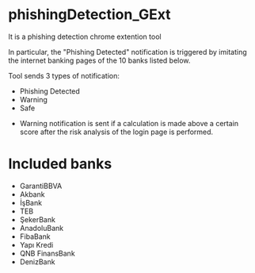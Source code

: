# phishingDetection_GExt
It is a phishing detection chrome extention tool

In particular, the "Phishing Detected" notification is triggered by imitating the internet banking pages of the 10 banks listed below.

Tool sends 3 types of notification:
  * Phishing Detected
  * Warning
  * Safe

- Warning notification is sent if a calculation is made above a certain score after the risk analysis of the login page is performed.

# Included banks
  * GarantiBBVA
  * Akbank
  * İşBank
  * TEB
  * ŞekerBank
  * AnadoluBank
  * FibaBank
  * Yapı Kredi
  * QNB FinansBank
  * DenizBank
